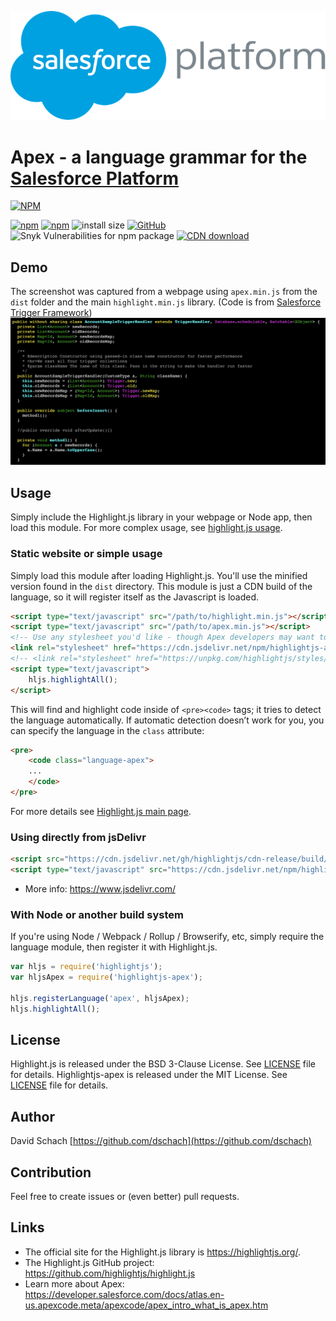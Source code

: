 ![](./assets/salesforce_platform.png)

# Apex - a language grammar for the [Salesforce Platform](https://developer.salesforce.com)

[![NPM](https://nodei.co/npm/highlightjs-apex.png)](https://www.npmjs.com/package/highlightjs-apex)

[![npm](https://img.shields.io/npm/v/highlightjs-apex)](https://www.npmjs.com/package/highlightjs-apex)
[![npm](https://img.shields.io/npm/dt/highlightjs-apex)](https://www.npmjs.com/package/highlightjs-apex)
![install size](https://badgen.net/packagephobia/install/highlightjs-apex)
[![GitHub](https://img.shields.io/github/license/highlightjs/highlightjs-apex)](https://github.com/highlightjs/highlightjs-apex/blob/main/LICENSE.md)
![Snyk Vulnerabilities for npm package](https://img.shields.io/snyk/vulnerabilities/npm/highlightjs-apex)
[![CDN download](https://badgen.net/badge/jsDelivr/download/blue?icon=jsdelivr)](https://cdn.jsdelivr.net/npm/highlightjs-apex/dist/apex.min.js)

## Demo

The screenshot was captured from a webpage using `apex.min.js` from the `dist` folder and the main `highlight.min.js` library.
(Code is from [Salesforce Trigger Framework](https://dschach.github.io/salesforce-trigger-framework/))
![Demo](assets/ApexHighlighting.png)

## Usage

Simply include the Highlight.js library in your webpage or Node app, then load this module. For more complex usage, see [highlight.js usage](https://github.com/highlightjs/highlight.js#basic-usage).

### Static website or simple usage

Simply load this module after loading Highlight.js. You'll use the minified version found in the `dist` directory. This module is just a CDN build of the language, so it will register itself as the Javascript is loaded.

```html
<script type="text/javascript" src="/path/to/highlight.min.js"></script>
<script type="text/javascript" src="/path/to/apex.min.js"></script>
<!-- Use any stylesheet you'd like - though Apex developers may want to use the custom theme based on MavensMate's Monokai -->
<link rel="stylesheet" href="https://cdn.jsdelivr.net/npm/highlightjs-apex/src/styles/monokai-sublime-apex.css" />
<!-- <link rel="stylesheet" href="https://unpkg.com/highlightjs/styles/vs.css" /> -->
<script type="text/javascript">
	hljs.highlightAll();
</script>
```

This will find and highlight code inside of `<pre><code>` tags; it tries to detect the language automatically. If automatic detection doesn’t work for you, you can specify the language in the `class` attribute:

```html
<pre>
    <code class="language-apex">
    ...
    </code>
</pre>
```

For more details see [Highlight.js main page](https://github.com/highlightjs/highlight.js#highlightjs).

### Using directly from jsDelivr

```html
<script src="https://cdn.jsdelivr.net/gh/highlightjs/cdn-release/build/highlight.min.js"></script>
<script type="text/javascript" src="https://cdn.jsdelivr.net/npm/highlightjs-apex/dist/apex.min.js"></script>
```

- More info: <https://www.jsdelivr.com/>

### With Node or another build system

If you're using Node / Webpack / Rollup / Browserify, etc, simply require the language module, then register it with Highlight.js.

```javascript
var hljs = require('highlightjs');
var hljsApex = require('highlightjs-apex');

hljs.registerLanguage('apex', hljsApex);
hljs.highlightAll();
```

## License

Highlight.js is released under the BSD 3-Clause License. See [LICENSE](https://github.com/highlightjs/highlight.js/blob/main/LICENSE) file for details.
Highlightjs-apex is released under the MIT License. See [LICENSE](/LICENSE.md) file for details.

## Author

David Schach [https://github.com/dschach](https://github.com/dschach)

## Contribution

Feel free to create issues or (even better) pull requests.

## Links

- The official site for the Highlight.js library is <https://highlightjs.org/>.
- The Highlight.js GitHub project: <https://github.com/highlightjs/highlight.js>
- Learn more about Apex: <https://developer.salesforce.com/docs/atlas.en-us.apexcode.meta/apexcode/apex_intro_what_is_apex.htm>

